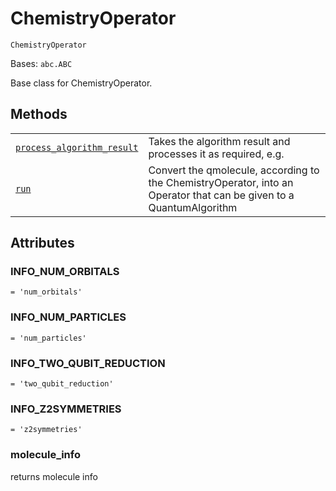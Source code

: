 # ChemistryOperator



`ChemistryOperator`

Bases: `abc.ABC`

Base class for ChemistryOperator.

## Methods

|                                                                                                                                                                                                                                    |                                                                                                                     |
| ---------------------------------------------------------------------------------------------------------------------------------------------------------------------------------------------------------------------------------- | ------------------------------------------------------------------------------------------------------------------- |
| [`process_algorithm_result`](qiskit.chemistry.core.ChemistryOperator.process_algorithm_result#qiskit.chemistry.core.ChemistryOperator.process_algorithm_result "qiskit.chemistry.core.ChemistryOperator.process_algorithm_result") | Takes the algorithm result and processes it as required, e.g.                                                       |
| [`run`](qiskit.chemistry.core.ChemistryOperator.run#qiskit.chemistry.core.ChemistryOperator.run "qiskit.chemistry.core.ChemistryOperator.run")                                                                                     | Convert the qmolecule, according to the ChemistryOperator, into an Operator that can be given to a QuantumAlgorithm |

## Attributes



### INFO\_NUM\_ORBITALS

`= 'num_orbitals'`



### INFO\_NUM\_PARTICLES

`= 'num_particles'`



### INFO\_TWO\_QUBIT\_REDUCTION

`= 'two_qubit_reduction'`



### INFO\_Z2SYMMETRIES

`= 'z2symmetries'`



### molecule\_info

returns molecule info
